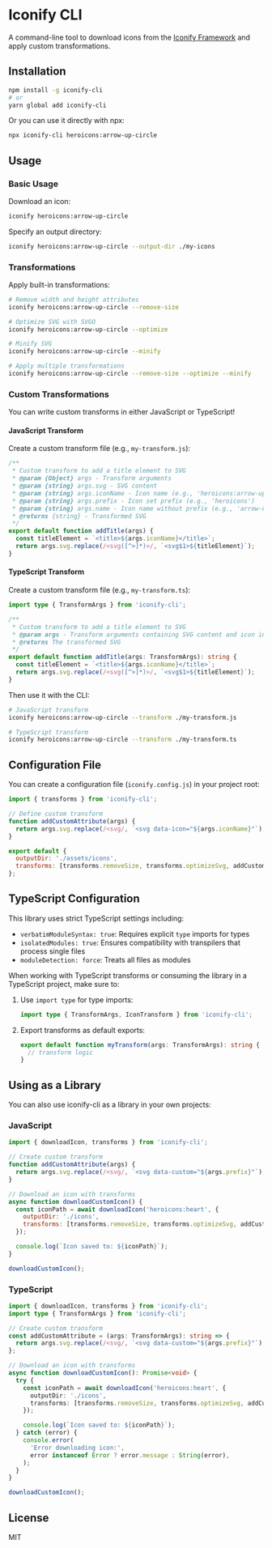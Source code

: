 # Iconify CLI

A command-line tool to download icons from the [Iconify Framework](https://iconify.design/) and
apply custom transformations.

## Installation

```bash
npm install -g iconify-cli
# or
yarn global add iconify-cli
```

Or you can use it directly with npx:

```bash
npx iconify-cli heroicons:arrow-up-circle
```

## Usage

### Basic Usage

Download an icon:

```bash
iconify heroicons:arrow-up-circle
```

Specify an output directory:

```bash
iconify heroicons:arrow-up-circle --output-dir ./my-icons
```

### Transformations

Apply built-in transformations:

```bash
# Remove width and height attributes
iconify heroicons:arrow-up-circle --remove-size

# Optimize SVG with SVGO
iconify heroicons:arrow-up-circle --optimize

# Minify SVG
iconify heroicons:arrow-up-circle --minify

# Apply multiple transformations
iconify heroicons:arrow-up-circle --remove-size --optimize --minify
```

### Custom Transformations

You can write custom transforms in either JavaScript or TypeScript!

#### JavaScript Transform

Create a custom transform file (e.g., `my-transform.js`):

```js
/**
 * Custom transform to add a title element to SVG
 * @param {Object} args - Transform arguments
 * @param {string} args.svg - SVG content
 * @param {string} args.iconName - Icon name (e.g., 'heroicons:arrow-up-circle')
 * @param {string} args.prefix - Icon set prefix (e.g., 'heroicons')
 * @param {string} args.name - Icon name without prefix (e.g., 'arrow-up-circle')
 * @returns {string} - Transformed SVG
 */
export default function addTitle(args) {
  const titleElement = `<title>${args.iconName}</title>`;
  return args.svg.replace(/<svg([^>]*)>/, `<svg$1>${titleElement}`);
}
```

#### TypeScript Transform

Create a custom transform file (e.g., `my-transform.ts`):

```ts
import type { TransformArgs } from 'iconify-cli';

/**
 * Custom transform to add a title element to SVG
 * @param args - Transform arguments containing SVG content and icon information
 * @returns The transformed SVG
 */
export default function addTitle(args: TransformArgs): string {
  const titleElement = `<title>${args.iconName}</title>`;
  return args.svg.replace(/<svg([^>]*)>/, `<svg$1>${titleElement}`);
}
```

Then use it with the CLI:

```bash
# JavaScript transform
iconify heroicons:arrow-up-circle --transform ./my-transform.js

# TypeScript transform
iconify heroicons:arrow-up-circle --transform ./my-transform.ts
```

## Configuration File

You can create a configuration file (`iconify.config.js`) in your project root:

```js
import { transforms } from 'iconify-cli';

// Define custom transform
function addCustomAttribute(args) {
  return args.svg.replace(/<svg/, `<svg data-icon="${args.iconName}"`);
}

export default {
  outputDir: './assets/icons',
  transforms: [transforms.removeSize, transforms.optimizeSvg, addCustomAttribute],
};
```

## TypeScript Configuration

This library uses strict TypeScript settings including:

- `verbatimModuleSyntax: true`: Requires explicit `type` imports for types
- `isolatedModules: true`: Ensures compatibility with transpilers that process single files
- `moduleDetection: force`: Treats all files as modules

When working with TypeScript transforms or consuming the library in a TypeScript project, make sure
to:

1. Use `import type` for type imports:

   ```ts
   import type { TransformArgs, IconTransform } from 'iconify-cli';
   ```

2. Export transforms as default exports:
   ```ts
   export default function myTransform(args: TransformArgs): string {
     // transform logic
   }
   ```

## Using as a Library

You can also use iconify-cli as a library in your own projects:

### JavaScript

```js
import { downloadIcon, transforms } from 'iconify-cli';

// Create custom transform
function addCustomAttribute(args) {
  return args.svg.replace(/<svg/, `<svg data-custom="${args.prefix}"`);
}

// Download an icon with transforms
async function downloadCustomIcon() {
  const iconPath = await downloadIcon('heroicons:heart', {
    outputDir: './icons',
    transforms: [transforms.removeSize, transforms.optimizeSvg, addCustomAttribute],
  });

  console.log(`Icon saved to: ${iconPath}`);
}

downloadCustomIcon();
```

### TypeScript

```ts
import { downloadIcon, transforms } from 'iconify-cli';
import type { TransformArgs } from 'iconify-cli';

// Create custom transform
const addCustomAttribute = (args: TransformArgs): string => {
  return args.svg.replace(/<svg/, `<svg data-custom="${args.prefix}"`);
};

// Download an icon with transforms
async function downloadCustomIcon(): Promise<void> {
  try {
    const iconPath = await downloadIcon('heroicons:heart', {
      outputDir: './icons',
      transforms: [transforms.removeSize, transforms.optimizeSvg, addCustomAttribute],
    });

    console.log(`Icon saved to: ${iconPath}`);
  } catch (error) {
    console.error(
      'Error downloading icon:',
      error instanceof Error ? error.message : String(error),
    );
  }
}

downloadCustomIcon();
```

## License

MIT
